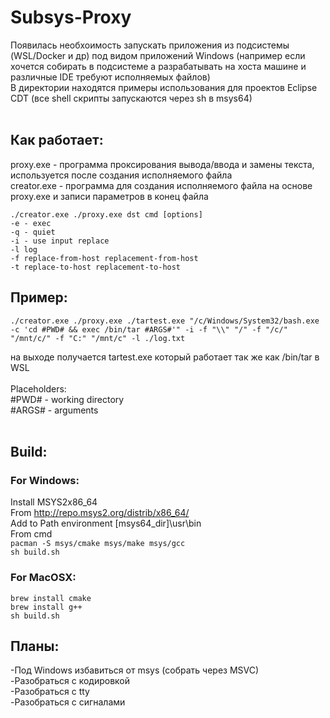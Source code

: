 # Subsys-Proxy
Появилась необхоимость запускать приложения из подсистемы (WSL/Docker и др) под видом приложений Windows (например если хочется собирать в подсистеме а разрабатывать на хоста машине и различные IDE требуют исполняемых файлов)<br>
В директории находятся примеры использования для проектов Eclipse CDT (все shell скрипты запускаются через sh в msys64)<br><br>

## Как работает:
proxy.exe - программа проксирования вывода/ввода и замены текста, используется после создания исполняемого файла<br>
creator.exe - программа для создания исполняемого файла на основе proxy.exe и записи параметров в конец файла<br>

```
./creator.exe ./proxy.exe dst cmd [options]
-e - exec
-q - quiet
-i - use input replace
-l log
-f replace-from-host replacement-from-host
-t replace-to-host replacement-to-host
```

## Пример:
```
./creator.exe ./proxy.exe ./tartest.exe "/c/Windows/System32/bash.exe -c 'cd #PWD# && exec /bin/tar #ARGS#'" -i -f "\\" "/" -f "/c/" "/mnt/c/" -f "C:" "/mnt/c" -l ./log.txt
```
на выходе получается tartest.exe который работает так же как /bin/tar в WSL<br><br>
Placeholders:<br>
#PWD# - working directory<br>
#ARGS# - arguments<br><br>

## Build:<br>
### For Windows:
Install MSYS2x86_64<br>
From http://repo.msys2.org/distrib/x86_64/<br>
Add to Path environment [msys64_dir]\usr\bin<br>
From cmd<br>
```pacman -S msys/cmake msys/make msys/gcc```<br>
```sh build.sh```

### For MacOSX:
```
brew install cmake
brew install g++
sh build.sh
```

## Планы:
-Под Windows избавиться от msys (собрать через MSVC)<br>
-Разобраться с кодировкой<br>
-Разобраться с tty<br>
-Разобраться с сигналами<br>

